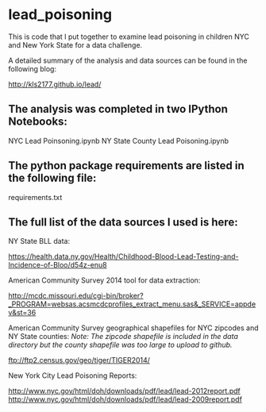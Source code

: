 # lead_poisoning

This is code that I put together to examine lead poisoning in children NYC and New York State for a data challenge.

A detailed summary of the analysis and data sources can be found in the following blog:

http://kls2177.github.io/lead/

## The analysis was completed in two IPython Notebooks:

NYC Lead Poinsoning.ipynb
NY State County Lead Poisoning.ipynb

## The python package requirements are listed in the following file:

requirements.txt

## The full list of the data sources I used is here:

NY State BLL data:

https://health.data.ny.gov/Health/Childhood-Blood-Lead-Testing-and-Incidence-of-Bloo/d54z-enu8

American Community Survey 2014 tool for data extraction:

http://mcdc.missouri.edu/cgi-bin/broker?_PROGRAM=websas.acsmcdcprofiles_extract_menu.sas&_SERVICE=appdev&st=36

American Community Survey geographical shapefiles for NYC zipcodes and NY State counties:
*Note: The zipcode shapefile is included in the data directory but the county shapefile was too large to upload to github.*

ftp://ftp2.census.gov/geo/tiger/TIGER2014/

New York City Lead Poisoning Reports:

http://www.nyc.gov/html/doh/downloads/pdf/lead/lead-2012report.pdf
http://www.nyc.gov/html/doh/downloads/pdf/lead/lead-2009report.pdf
